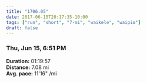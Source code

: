```yaml
---
title: "1706.05"
date: 2017-06-15T20:17:35-10:00
tags: ["run", "short", "7-mi", "waikele", "waipio"]
draft: false
---
```


### Thu, Jun 15, 6:51 PM

**Duration:** 01:19:57  
**Distance:** 7.08 mi  
**Avg. pace:** 11'16" /mi
